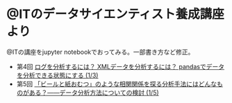 @ITのデータサイエンティスト養成講座より
======================================

@ITの講座をjupyter notebookでおってみる。一部書き方など修正。

- 第4回 [ログを分析するには？ XMLデータを分析するには？ pandasでデータを分析できる状態にする (1/3)](http://www.atmarkit.co.jp/ait/articles/1307/11/news009.html)
- 第5回 [「ビールと紙おむつ」のような相関関係を探る分析手法にはどんなものがある？――データ分析方法についての検討 (1/5) ](http://www.atmarkit.co.jp/ait/articles/1308/22/news002.html)



